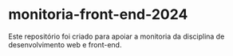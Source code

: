 # monitoria-front-end-2024
Este repositório foi criado para apoiar a monitoria da disciplina de desenvolvimento web e front-end.
